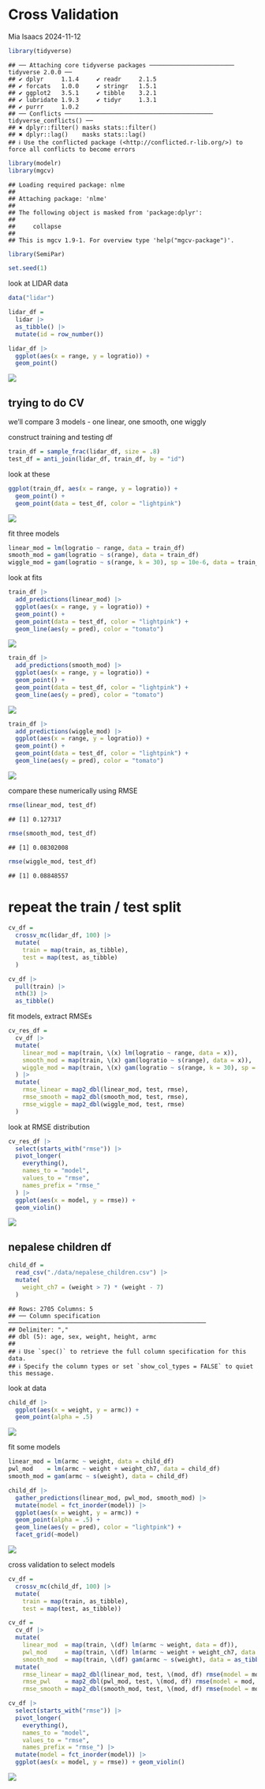 Cross Validation
================
Mia Isaacs
2024-11-12

``` r
library(tidyverse)
```

    ## ── Attaching core tidyverse packages ──────────────────────── tidyverse 2.0.0 ──
    ## ✔ dplyr     1.1.4     ✔ readr     2.1.5
    ## ✔ forcats   1.0.0     ✔ stringr   1.5.1
    ## ✔ ggplot2   3.5.1     ✔ tibble    3.2.1
    ## ✔ lubridate 1.9.3     ✔ tidyr     1.3.1
    ## ✔ purrr     1.0.2     
    ## ── Conflicts ────────────────────────────────────────── tidyverse_conflicts() ──
    ## ✖ dplyr::filter() masks stats::filter()
    ## ✖ dplyr::lag()    masks stats::lag()
    ## ℹ Use the conflicted package (<http://conflicted.r-lib.org/>) to force all conflicts to become errors

``` r
library(modelr)
library(mgcv)
```

    ## Loading required package: nlme
    ## 
    ## Attaching package: 'nlme'
    ## 
    ## The following object is masked from 'package:dplyr':
    ## 
    ##     collapse
    ## 
    ## This is mgcv 1.9-1. For overview type 'help("mgcv-package")'.

``` r
library(SemiPar)

set.seed(1)
```

look at LIDAR data

``` r
data("lidar")

lidar_df =
  lidar |> 
  as_tibble() |> 
  mutate(id = row_number())
```

``` r
lidar_df |> 
  ggplot(aes(x = range, y = logratio)) +
  geom_point()
```

![](cross_validation_files/figure-gfm/unnamed-chunk-3-1.png)<!-- -->

## trying to do CV

we’ll compare 3 models - one linear, one smooth, one wiggly

construct training and testing df

``` r
train_df = sample_frac(lidar_df, size = .8)
test_df = anti_join(lidar_df, train_df, by = "id")
```

look at these

``` r
ggplot(train_df, aes(x = range, y = logratio)) +
  geom_point() +
  geom_point(data = test_df, color = "lightpink")
```

![](cross_validation_files/figure-gfm/unnamed-chunk-5-1.png)<!-- -->

fit three models

``` r
linear_mod = lm(logratio ~ range, data = train_df)
smooth_mod = gam(logratio ~ s(range), data = train_df)
wiggle_mod = gam(logratio ~ s(range, k = 30), sp = 10e-6, data = train_df)
```

look at fits

``` r
train_df |> 
  add_predictions(linear_mod) |> 
  ggplot(aes(x = range, y = logratio)) +
  geom_point() +
  geom_point(data = test_df, color = "lightpink") +
  geom_line(aes(y = pred), color = "tomato")
```

![](cross_validation_files/figure-gfm/unnamed-chunk-7-1.png)<!-- -->

``` r
train_df |> 
  add_predictions(smooth_mod) |> 
  ggplot(aes(x = range, y = logratio)) +
  geom_point() +
  geom_point(data = test_df, color = "lightpink") +
  geom_line(aes(y = pred), color = "tomato")
```

![](cross_validation_files/figure-gfm/unnamed-chunk-8-1.png)<!-- -->

``` r
train_df |> 
  add_predictions(wiggle_mod) |> 
  ggplot(aes(x = range, y = logratio)) +
  geom_point() +
  geom_point(data = test_df, color = "lightpink") +
  geom_line(aes(y = pred), color = "tomato")
```

![](cross_validation_files/figure-gfm/unnamed-chunk-9-1.png)<!-- -->

compare these numerically using RMSE

``` r
rmse(linear_mod, test_df)
```

    ## [1] 0.127317

``` r
rmse(smooth_mod, test_df)
```

    ## [1] 0.08302008

``` r
rmse(wiggle_mod, test_df)
```

    ## [1] 0.08848557

# repeat the train / test split

``` r
cv_df =
  crossv_mc(lidar_df, 100) |> 
  mutate(
    train = map(train, as_tibble),
    test = map(test, as_tibble)
  )
```

``` r
cv_df |> 
  pull(train) |> 
  nth(3) |> 
  as_tibble()
```

fit models, extract RMSEs

``` r
cv_res_df =
  cv_df |> 
  mutate(
    linear_mod = map(train, \(x) lm(logratio ~ range, data = x)),
    smooth_mod = map(train, \(x) gam(logratio ~ s(range), data = x)),
    wiggle_mod = map(train, \(x) gam(logratio ~ s(range, k = 30), sp = 10e-6, data = x))
  ) |> 
  mutate(
    rmse_linear = map2_dbl(linear_mod, test, rmse),
    rmse_smooth = map2_dbl(smooth_mod, test, rmse),
    rmse_wiggle = map2_dbl(wiggle_mod, test, rmse)
  )
```

look at RMSE distribution

``` r
cv_res_df |> 
  select(starts_with("rmse")) |> 
  pivot_longer(
    everything(),
    names_to = "model",
    values_to = "rmse",
    names_prefix = "rmse_"
  ) |> 
  ggplot(aes(x = model, y = rmse)) +
  geom_violin()
```

![](cross_validation_files/figure-gfm/unnamed-chunk-14-1.png)<!-- -->

## nepalese children df

``` r
child_df = 
  read_csv("./data/nepalese_children.csv") |> 
  mutate(
    weight_ch7 = (weight > 7) * (weight - 7)
  )
```

    ## Rows: 2705 Columns: 5
    ## ── Column specification ────────────────────────────────────────────────────────
    ## Delimiter: ","
    ## dbl (5): age, sex, weight, height, armc
    ## 
    ## ℹ Use `spec()` to retrieve the full column specification for this data.
    ## ℹ Specify the column types or set `show_col_types = FALSE` to quiet this message.

look at data

``` r
child_df |> 
  ggplot(aes(x = weight, y = armc)) + 
  geom_point(alpha = .5)
```

![](cross_validation_files/figure-gfm/unnamed-chunk-16-1.png)<!-- -->

fit some models

``` r
linear_mod = lm(armc ~ weight, data = child_df)
pwl_mod    = lm(armc ~ weight + weight_ch7, data = child_df)
smooth_mod = gam(armc ~ s(weight), data = child_df)
```

``` r
child_df |> 
  gather_predictions(linear_mod, pwl_mod, smooth_mod) |> 
  mutate(model = fct_inorder(model)) |> 
  ggplot(aes(x = weight, y = armc)) + 
  geom_point(alpha = .5) +
  geom_line(aes(y = pred), color = "lightpink") + 
  facet_grid(~model)
```

![](cross_validation_files/figure-gfm/unnamed-chunk-18-1.png)<!-- -->

cross validation to select models

``` r
cv_df =
  crossv_mc(child_df, 100) |> 
  mutate(
    train = map(train, as_tibble),
    test = map(test, as_tibble))
```

``` r
cv_df = 
  cv_df |> 
  mutate(
    linear_mod  = map(train, \(df) lm(armc ~ weight, data = df)),
    pwl_mod     = map(train, \(df) lm(armc ~ weight + weight_ch7, data = df)),
    smooth_mod  = map(train, \(df) gam(armc ~ s(weight), data = as_tibble(df)))) |> 
  mutate(
    rmse_linear = map2_dbl(linear_mod, test, \(mod, df) rmse(model = mod, data = df)),
    rmse_pwl    = map2_dbl(pwl_mod, test, \(mod, df) rmse(model = mod, data = df)),
    rmse_smooth = map2_dbl(smooth_mod, test, \(mod, df) rmse(model = mod, data = df)))
```

``` r
cv_df |> 
  select(starts_with("rmse")) |> 
  pivot_longer(
    everything(),
    names_to = "model", 
    values_to = "rmse",
    names_prefix = "rmse_") |> 
  mutate(model = fct_inorder(model)) |> 
  ggplot(aes(x = model, y = rmse)) + geom_violin()
```

![](cross_validation_files/figure-gfm/unnamed-chunk-21-1.png)<!-- -->
